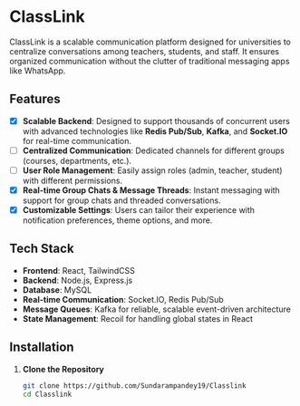 # ClassLink

ClassLink is a scalable communication platform designed for universities to centralize conversations among teachers, students, and staff. It ensures organized communication without the clutter of traditional messaging apps like WhatsApp.

## Features

- [x] **Scalable Backend**: Designed to support thousands of concurrent users with advanced technologies like **Redis Pub/Sub**, **Kafka**, and **Socket.IO** for real-time communication.
- [ ] **Centralized Communication**: Dedicated channels for different groups (courses, departments, etc.).
- [ ] **User Role Management**: Easily assign roles (admin, teacher, student) with different permissions.
- [x] **Real-time Group Chats & Message Threads**: Instant messaging with support for group chats and threaded conversations.
- [x] **Customizable Settings**: Users can tailor their experience with notification preferences, theme options, and more.

## Tech Stack

- **Frontend**: React, TailwindCSS
- **Backend**: Node.js, Express.js
- **Database**: MySQL
- **Real-time Communication**: Socket.IO, Redis Pub/Sub
- **Message Queues**: Kafka for reliable, scalable event-driven architecture
- **State Management**: Recoil for handling global states in React

## Installation

1. **Clone the Repository**
   ```bash
   git clone https://github.com/Sundarampandey19/Classlink
   cd Classlink
